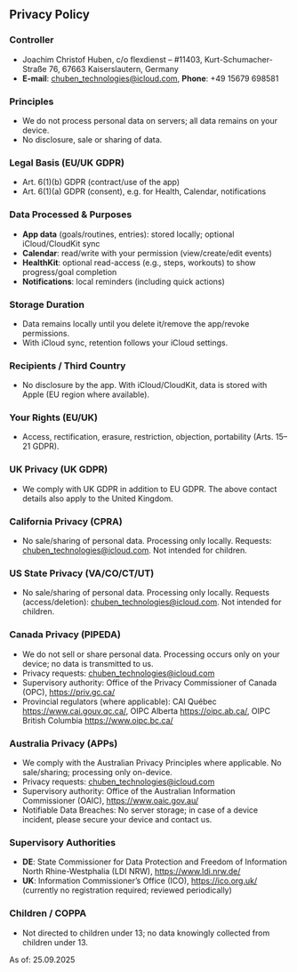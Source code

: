 ## Privacy Policy

### Controller
- Joachim Christof Huben, c/o flexdienst – #11403, Kurt-Schumacher-Straße 76, 67663 Kaiserslautern, Germany
- **E-mail**: chuben_technologies@icloud.com, **Phone**: +49 15679 698581

### Principles
- We do not process personal data on servers; all data remains on your device.
- No disclosure, sale or sharing of data.

### Legal Basis (EU/UK GDPR)
- Art. 6(1)(b) GDPR (contract/use of the app)
- Art. 6(1)(a) GDPR (consent), e.g. for Health, Calendar, notifications

### Data Processed & Purposes
- **App data** (goals/routines, entries): stored locally; optional iCloud/CloudKit sync
- **Calendar**: read/write with your permission (view/create/edit events)
- **HealthKit**: optional read-access (e.g., steps, workouts) to show progress/goal completion
- **Notifications**: local reminders (including quick actions)

### Storage Duration
- Data remains locally until you delete it/remove the app/revoke permissions.
- With iCloud sync, retention follows your iCloud settings.

### Recipients / Third Country
- No disclosure by the app. With iCloud/CloudKit, data is stored with Apple (EU region where available).

### Your Rights (EU/UK)
- Access, rectification, erasure, restriction, objection, portability (Arts. 15–21 GDPR).

### UK Privacy (UK GDPR)
- We comply with UK GDPR in addition to EU GDPR. The above contact details also apply to the United Kingdom.

### California Privacy (CPRA)
- No sale/sharing of personal data. Processing only locally. Requests: chuben_technologies@icloud.com. Not intended for children.

### US State Privacy (VA/CO/CT/UT)
- No sale/sharing of personal data. Processing only locally. Requests (access/deletion): chuben_technologies@icloud.com. Not intended for children.

### Canada Privacy (PIPEDA)
- We do not sell or share personal data. Processing occurs only on your device; no data is transmitted to us.
- Privacy requests: chuben_technologies@icloud.com
- Supervisory authority: Office of the Privacy Commissioner of Canada (OPC), https://priv.gc.ca/
- Provincial regulators (where applicable): CAI Québec https://www.cai.gouv.qc.ca/, OIPC Alberta https://oipc.ab.ca/, OIPC British Columbia https://www.oipc.bc.ca/

### Australia Privacy (APPs)
- We comply with the Australian Privacy Principles where applicable. No sale/sharing; processing only on-device.
- Privacy requests: chuben_technologies@icloud.com
- Supervisory authority: Office of the Australian Information Commissioner (OAIC), https://www.oaic.gov.au/
- Notifiable Data Breaches: No server storage; in case of a device incident, please secure your device and contact us.

### Supervisory Authorities
- **DE**: State Commissioner for Data Protection and Freedom of Information North Rhine-Westphalia (LDI NRW), https://www.ldi.nrw.de/
- **UK**: Information Commissioner’s Office (ICO), https://ico.org.uk/ (currently no registration required; reviewed periodically)

### Children / COPPA
- Not directed to children under 13; no data knowingly collected from children under 13.

As of: 25.09.2025
